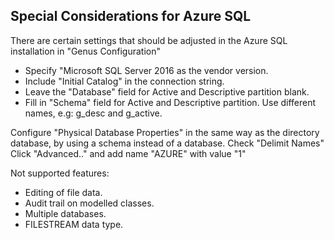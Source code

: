 ## Special Considerations for Azure SQL

There are certain settings that should be adjusted in the Azure SQL installation in "Genus Configuration"
* Specify "Microsoft SQL Server 2016 as the vendor version.
* Include "Initial Catalog" in the connection string.
* Leave the "Database" field for Active and Descriptive partition blank.
* Fill in "Schema" field for Active and Descriptive partition. Use different names, e.g: g_desc and g_active.

Configure "Physical Database Properties" in the same way as the directory database, by using a schema instead of a database.
Check "Delimit Names"
Click "Advanced.." and add name "AZURE" with value "1"


Not supported features:
* Editing of file data.
* Audit trail on modelled classes.
* Multiple databases.
* FILESTREAM data type.